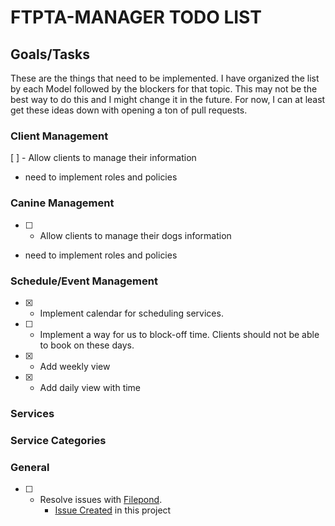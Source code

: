 FTPTA-MANAGER TODO LIST
=======================

## Goals/Tasks
These are the things that need to be implemented. I have organized the list by each Model followed by the blockers for that topic. This may not be the best way to do this and I might change it in the future. For now, I can at least get these ideas down with opening a ton of pull requests.

### Client Management
[ ] - Allow clients to manage their information

- need to implement roles and policies

### Canine Management
- [ ] - Allow clients to manage their dogs information

- need to implement roles and policies

### Schedule/Event Management
- [x] - Implement calendar for scheduling services.
- [ ] - Implement a way for us to block-off time. Clients should not be able to book on these days.
- [x] - Add weekly view
- [x] - Add daily view with time

### Services

### Service Categories

### General
- [ ] - Resolve issues with [Filepond](https://pqina.nl/filepond/docs/).
    - [Issue Created](https://github.com/unisys12/ftpta-manager/issues/1#issue-1510997309) in this project
